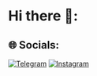 # Hi there 👋:
<!-- It's Mahdi , a softwere developer , computer engeener -->
## 🌐 Socials:
[![Telegram](https://img.shields.io/badge/Telegram-%231DA1F2.svg?logo=Telegram&logoColor=white)](https://t.me/alunkomm) [![Instagram](https://img.shields.io/badge/Instagram-%23E4405F.svg?logo=Instagram&logoColor=white)](https://instagram.com/mr_metim)

<!-- [![LinkedIn](https://img.shields.io/badge/LinkedIn-%230077B5.svg?logo=linkedin&logoColor=white)](https://linkedin.com/in/mahdi_ojaghloo)[![Pinterest](https://img.shields.io/badge/Pinterest-%23E60023.svg?logo=Pinterest&logoColor=white)](https://pinterest.com/Umuthq) [![Twitter](https://img.shields.io/badge/Twitter-%231DA1F2.svg?logo=Twitter&logoColor=white)](https://twitter.com/)

Here are some ideas to get you started:

- 🔭 I’m currently working on ...
- 🌱 I’m currently learning ...
- 👯 I’m looking to collaborate on ...
- 🤔 I’m looking for help with ...
- 💬 Ask me about ...
- 📫 How to reach me: ...
- 😄 Pronouns: ...
- ⚡ Fun fact: ...
--> 

